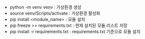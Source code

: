 - python -m venv venv : 가상환경 생성
- source venv/Scripts/activate : 가상환경 활성화
- pip install <module_name> : 모듈 설치
- pip freeze >> requirements.txt : 현재 설치된 모듈 리스트 저장
- pip install -r requirements.txt : requirements.txt 기준으로 모듈 설치